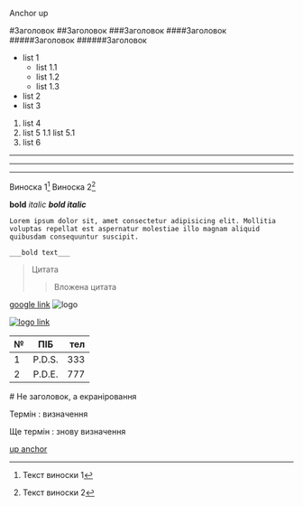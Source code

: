 <p id='anchor'>Anchor up</p>

#Заголовок
##Заголовок
###Заголовок
####Заголовок
#####Заголовок
######Заголовок


* list 1
	* list 1.1
	* list 1.2
	* list 1.3
* list 2
* list 3
1. list 4
2. list 5
	1.1	list 5.1
3. list 6


---
___
***


Виноска 1[^1] 
Виноска 2[^2] 

[^1]: Текст виноски 1
[^2]: Текст виноски 2


__bold__
_italic_
___bold italic___


```
Lorem ipsum dolor sit, amet consectetur adipisicing elit. Mollitia voluptas repellat est aspernatur molestiae illo magnam aliquid quibusdam consequuntur suscipit.
```

	___bold text___


> Цитата
>> Вложена цитата

[google link](https://www.google.com.ua/)
![logo](https://upload.wikimedia.org/wikipedia/commons/thumb/a/ad/%D0%9B%D0%BE%D0%B3%D0%BE%D1%82%D0%B8%D0%BF_%D0%AF%D0%B1%D0%BB%D0%BE%D0%BA%D0%BE_%D0%BC%D0%B0%D0%BB%D0%B5%D0%BD%D1%8C%D0%BA%D0%B8%D0%B9_%D0%BF%D1%80%D0%BE%D0%B7%D1%80%D0%B0%D1%87%D0%BD%D1%8B%D0%B9.svg/172px-%D0%9B%D0%BE%D0%B3%D0%BE%D1%82%D0%B8%D0%BF_%D0%AF%D0%B1%D0%BB%D0%BE%D0%BA%D0%BE_%D0%BC%D0%B0%D0%BB%D0%B5%D0%BD%D1%8C%D0%BA%D0%B8%D0%B9_%D0%BF%D1%80%D0%BE%D0%B7%D1%80%D0%B0%D1%87%D0%BD%D1%8B%D0%B9.svg.png)

[![logo link](https://cdn.dribbble.com/users/2421265/screenshots/9792389/shot-cropped-1580186100285.png)](https://www.google.com.ua/)


№|ПІБ|тел
:-|:---:|---:
1| P.D.S.|333
2|P.D.E.|777


\# Не заголовок, а екраніровання


Термін
: визначення

Ще термін
: знову визначення


[up anchor](#anchor)








